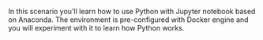 In this scenario you'll learn how to use Python with Jupyter notebook based on Anaconda. 
The environment is pre-configured with Docker engine and you will experiment with it to learn how Python works.
